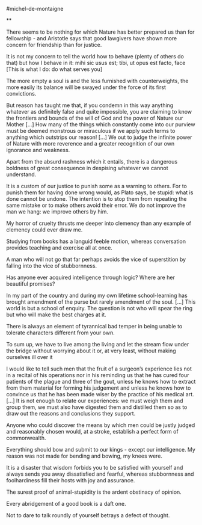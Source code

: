 #michel-de-montaigne 

**

There seems to be nothing for which Nature has better prepared us than for fellowship - and Aristotle says that good lawgivers have shown more concern for friendship than for justice. 

  

It is not my concern to tell the world how to behave (plenty of others do that) but how I behave in it: mihi sic usus est; tibi, ut opus est facto, face \[This is what I do: do what serves you\]

  

The more empty a soul is and the less furnished with counterweights, the more easily its balance will be swayed under the force of its first convictions. 

  

But reason has taught me that, if you condemn in this way anything whatever as definitely false and quite impossible, you are claiming to know the frontiers and bounds of the will of God and the power of Nature our Mother \[...\] How many of the things which constantly come into our purview must be deemed monstrous or miraculous if we apply such terms to anything which outstrips our reason! \[...\] We out to judge the infinite power of Nature with more reverence and a greater recognition of our own ignorance and weakness. 

  

Apart from the absurd rashness which it entails, there is a dangerous boldness of great consequence in despising whatever we cannot understand. 

  

It is a custom of our justice to punish some as a warning to others. For to punish them for having done wrong would, as Plato says, be stupid: what is done cannot be undone. The intention is to stop them from repeating the same mistake or to make others avoid their error. We do not improve the man we hang: we improve others by him. 

  

My horror of cruelty thrusts me deeper into clemency than any example of clemency could ever draw me. 

  

Studying from books has a languid feeble motion, whereas conversation provides teaching and exercise all at once.

  

A man who will not go that far perhaps avoids the vice of superstition by falling into the vice of stubbornness. 

  

Has anyone ever acquired intelligence through logic? Where are her beautiful promises? 

  

In my part of the country and during my own lifetime school-learning has brought amendment of the purse but rarely amendment of the soul. \[...\] This world is but a school of enquiry. The question is not who will spear the ring but who will make the best charges at it. 

  

There is always an element of tyrannical bad temper in being unable to tolerate characters different from your own.

  

To sum up, we have to live among the living and let the stream flow under the bridge without worrying about it or, at very least, without making ourselves ill over it 

  

I would like to tell such men that the fruit of a surgeon’s experience lies not in a recital of his operations nor in his reminding us that he has cured four patients of the plague and three of the gout, unless he knows how to extract from them material for forming his judgement and unless he knows how to convince us that he has been made wiser by the practice of his medical art. \[...\] It is not enough to relate our experiences: we must weigh them and group them, we must also have digested them and distilled them so as to draw out the reasons and conclusions they support. 

  

Anyone who could discover the means by which men could be justly judged and reasonably chosen would, at a stroke, establish a perfect form of commonwealth. 

  

Everything should bow and submit to our kings - except our intelligence. My reason was not made for bending and bowing, my knees were. 

  

It is a disaster that wisdom forbids you to be satisfied with yourself and always sends you away dissatisfied and fearful, whereas stubbornness and foolhardiness fill their hosts with joy and assurance.

  

The surest proof of animal-stupidity is the ardent obstinacy of opinion.

  

Every abridgement of a good book is a daft one.

  

Not to dare to talk roundly of yourself betrays a defect of thought.